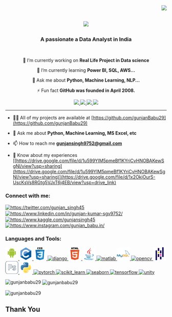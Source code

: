 <img align="right" src="https://visitor-badge.laobi.icu/badge?page_id=gunjanBabu29" />

<h1 align="center">
    <img src="https://readme-typing-svg.herokuapp.com/?font=Righteous&size=35&center=true&vCenter=true&width=500&height=70&duration=4000&lines=Hi+There!+👋;+I'm+Gunjan+Kumar!;" />
</h1>

<h3 align="center">A passionate a Data Analyst in India</h3>

<br/>

<div align="center">
 
 🔭 I’m currently working on **Real Life Project in Data science**
 
 🌱 I’m currently learning **Power BI, SQL, AWS...**

💬 Ask me about **Python, Machine Learning, NLP...**

⚡ Fun fact **GitHub was founded in April 2008.**

 </div>
 
<div align="center"> 
  <a href="mailto:gunjansingh9752@gmail.com">
    <img src="https://img.shields.io/badge/Gmail-333333?style=for-the-badge&logo=gmail&logoColor=red" />
  </a>
  <a href="https://www.linkedin.com/in/gunjan-kumar-sgv9752/" target="_blank">
    <img src="https://img.shields.io/badge/LinkedIn-0077B5?style=for-the-badge&logo=linkedin&logoColor=white" target="_blank" />
  </a>
  <a href="https://gunjanblogs.netlify.app" target="_blank">
     <img src="https://img.shields.io/badge/Portfolio-FF5722?style=for-the-badge&logo=todoist&logoColor=white" target="_blank" /> <!-- sqlite, safari, google-chrome are other good icon options -->
  </a>

<a href="[(https://drive.google.com/file/d/1x2OkjOurS-UscKsVs8RGtg5VJxT6j4EB/view?usp=drive_link)](https://drive.google.com/file/d/1x2OkjOurS-UscKsVs8RGtg5VJxT6j4EB/view?usp=drive_link)" target="_blank">
  <img src="https://img.shields.io/badge/Resume-4CAF50?style=for-the-badge&logo=google-drive&logoColor=white" target="_blank" /> <!-- file-icons, document, or google-drive are other good icon options -->
</a>

</div>

 <hr/>
 

- 👨‍💻 All of my projects are available at [https://github.com/gunjanBabu29](https://github.com/gunjanBabu29)

- 💬 Ask me about **Python, Machine Learning, MS Excel, etc**

- 📫 How to reach me **gunjansingh9752@gmail.com**

- 📄 Know about my experiences [[https://drive.google.com/file/d/1u599YIM5pmeBf1KYriCvHNOBAKewSgNl/view?usp=sharing](https://drive.google.com/file/d/1u599YIM5pmeBf1KYriCvHNOBAKewSgNl/view?usp=sharing)](https://drive.google.com/file/d/1x2OkjOurS-UscKsVs8RGtg5VJxT6j4EB/view?usp=drive_link)

<h3 align="left">Connect with me:</h3>
<p align="left">
<a href="https://twitter.com/https://twitter.com/gunjan_singh45" target="blank"><img align="center" src="https://raw.githubusercontent.com/rahuldkjain/github-profile-readme-generator/master/src/images/icons/Social/twitter.svg" alt="https://twitter.com/gunjan_singh45" height="30" width="40" /></a>
<a href="https://linkedin.com/in/https://www.linkedin.com/in/gunjan-kumar-sgv9752/" target="blank"><img align="center" src="https://raw.githubusercontent.com/rahuldkjain/github-profile-readme-generator/master/src/images/icons/Social/linked-in-alt.svg" alt="https://www.linkedin.com/in/gunjan-kumar-sgv9752/" height="30" width="40" /></a>
<a href="https://kaggle.com/https://www.kaggle.com/gunjansingh45" target="blank"><img align="center" src="https://raw.githubusercontent.com/rahuldkjain/github-profile-readme-generator/master/src/images/icons/Social/kaggle.svg" alt="https://www.kaggle.com/gunjansingh45" height="30" width="40" /></a>
<a href="https://instagram.com/https://www.instagram.com/gunjan_babu.in/" target="blank"><img align="center" src="https://raw.githubusercontent.com/rahuldkjain/github-profile-readme-generator/master/src/images/icons/Social/instagram.svg" alt="https://www.instagram.com/gunjan_babu.in/" height="30" width="40" /></a>
</p>

<h3 align="left">Languages and Tools:</h3>
<p align="left"> <a href="https://developer.android.com" target="_blank" rel="noreferrer"> <img src="https://raw.githubusercontent.com/devicons/devicon/master/icons/android/android-original-wordmark.svg" alt="android" width="40" height="40"/> </a> <a href="https://www.cprogramming.com/" target="_blank" rel="noreferrer"> <img src="https://raw.githubusercontent.com/devicons/devicon/master/icons/c/c-original.svg" alt="c" width="40" height="40"/> </a> <a href="https://www.w3schools.com/css/" target="_blank" rel="noreferrer"> <img src="https://raw.githubusercontent.com/devicons/devicon/master/icons/css3/css3-original-wordmark.svg" alt="css3" width="40" height="40"/> </a> <a href="https://www.djangoproject.com/" target="_blank" rel="noreferrer"> <img src="https://cdn.worldvectorlogo.com/logos/django.svg" alt="django" width="40" height="40"/> </a> <a href="https://www.w3.org/html/" target="_blank" rel="noreferrer"> <img src="https://raw.githubusercontent.com/devicons/devicon/master/icons/html5/html5-original-wordmark.svg" alt="html5" width="40" height="40"/> </a> <a href="https://www.java.com" target="_blank" rel="noreferrer"> <img src="https://raw.githubusercontent.com/devicons/devicon/master/icons/java/java-original.svg" alt="java" width="40" height="40"/> </a> <a href="https://www.mathworks.com/" target="_blank" rel="noreferrer"> <img src="https://upload.wikimedia.org/wikipedia/commons/2/21/Matlab_Logo.png" alt="matlab" width="40" height="40"/> </a> <a href="https://www.mysql.com/" target="_blank" rel="noreferrer"> <img src="https://raw.githubusercontent.com/devicons/devicon/master/icons/mysql/mysql-original-wordmark.svg" alt="mysql" width="40" height="40"/> </a> <a href="https://opencv.org/" target="_blank" rel="noreferrer"> <img src="https://www.vectorlogo.zone/logos/opencv/opencv-icon.svg" alt="opencv" width="40" height="40"/> </a> <a href="https://pandas.pydata.org/" target="_blank" rel="noreferrer"> <img src="https://raw.githubusercontent.com/devicons/devicon/2ae2a900d2f041da66e950e4d48052658d850630/icons/pandas/pandas-original.svg" alt="pandas" width="40" height="40"/> </a> <a href="https://www.photoshop.com/en" target="_blank" rel="noreferrer"> <img src="https://raw.githubusercontent.com/devicons/devicon/master/icons/photoshop/photoshop-line.svg" alt="photoshop" width="40" height="40"/> </a> <a href="https://www.python.org" target="_blank" rel="noreferrer"> <img src="https://raw.githubusercontent.com/devicons/devicon/master/icons/python/python-original.svg" alt="python" width="40" height="40"/> </a> <a href="https://pytorch.org/" target="_blank" rel="noreferrer"> <img src="https://www.vectorlogo.zone/logos/pytorch/pytorch-icon.svg" alt="pytorch" width="40" height="40"/> </a> <a href="https://scikit-learn.org/" target="_blank" rel="noreferrer"> <img src="https://upload.wikimedia.org/wikipedia/commons/0/05/Scikit_learn_logo_small.svg" alt="scikit_learn" width="40" height="40"/> </a> <a href="https://seaborn.pydata.org/" target="_blank" rel="noreferrer"> <img src="https://seaborn.pydata.org/_images/logo-mark-lightbg.svg" alt="seaborn" width="40" height="40"/> </a> <a href="https://www.tensorflow.org" target="_blank" rel="noreferrer"> <img src="https://www.vectorlogo.zone/logos/tensorflow/tensorflow-icon.svg" alt="tensorflow" width="40" height="40"/> </a> <a href="https://unity.com/" target="_blank" rel="noreferrer"> <img src="https://www.vectorlogo.zone/logos/unity3d/unity3d-icon.svg" alt="unity" width="40" height="40"/> </a> </p>

<p><img align="left" src="https://github-readme-stats.vercel.app/api/top-langs?username=gunjanbabu29&show_icons=true&locale=en&layout=compact" alt="gunjanbabu29" /></p>

<p>&nbsp;<img align="center" src="https://github-readme-stats.vercel.app/api?username=gunjanbabu29&show_icons=true&locale=en" alt="gunjanbabu29" /></p>

<p><img align="center" src="https://github-readme-streak-stats.herokuapp.com/?user=gunjanbabu29&" alt="gunjanbabu29" /></p>

## Thank You
